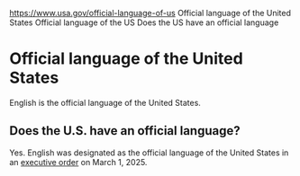 

https://www.usa.gov/official-language-of-us
Official language of the United States
Official language of the US
Does the US have an official language

Official language of the United States
======================================

English is the official language of the United States.

**Does the U.S. have an official language?**
--------------------------------------------

Yes. English was designated as the official language of the United States in an
[executive order](https://www.whitehouse.gov/presidential-actions/2025/03/designating-english-as-the-official-language-of-the-united-states/)
on March 1, 2025.
